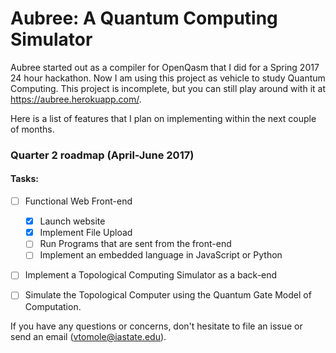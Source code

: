# Aubree: A Quantum Computing Simulator
Aubree started out as a compiler for OpenQasm that I did for a Spring 2017 24 hour hackathon. Now I am using this project as vehicle to study Quantum Computing. This project is incomplete, but you can still play around with it at https://aubree.herokuapp.com/.

Here is a list of features that I plan on implementing within the next couple of months.

### Quarter 2 roadmap (April-June 2017)

#### Tasks:

- [ ] Functional Web Front-end 
  - [x] Launch website
  - [x] Implement File Upload
  - [ ] Run Programs that are sent from the front-end
  - [ ] Implement an embedded language in JavaScript or Python
  
- [ ] Implement a Topological Computing Simulator as a back-end

- [ ] Simulate the Topological Computer using the Quantum Gate Model of Computation.

If you have any questions or concerns, don't hesitate to file an issue or send an email (vtomole@iastate.edu).
